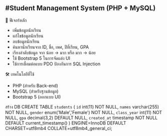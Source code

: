 #Student Management System (PHP + MySQL)
---------------------------------------

🚀 ฟีเจอร์หลัก 
- เพิ่มข้อมูลนักเรียน 
- แก้ไขข้อมูลนักเรียน 
- ลบข้อมูลนักเรียน 
- ค้นหานักเรียนจาก ID, ชื่อ, เพศ, ปีที่เรียน, GPA 
- เรียงลำดับข้อมูล จาก น้อย → มาก หรือ มาก → น้อย 
- ใช้ Bootstrap 5 ในการจัดแต่ง UI 
- ใช้การเชื่อมต่อแบบ PDO ป้องกันการ SQL Injection 

🛠️ เทคโนโลยีที่ใช้ 
- PHP (สำหรับ Back-end)
- MySQL (สำหรับฐานข้อมูล)
- Bootstrap 5 (ออกแบบ UI)

สร้าง DB
CREATE TABLE `students` (
  `id` int(11) NOT NULL,
  `names` varchar(255) NOT NULL,
  `gender` enum('Male','Female') NOT NULL,
  `class_year` int(11) NOT NULL,
  `gpa` decimal(3,2) DEFAULT NULL,
  `created_at` timestamp NOT NULL DEFAULT current_timestamp()
) ENGINE=InnoDB DEFAULT CHARSET=utf8mb4 COLLATE=utf8mb4_general_ci;
